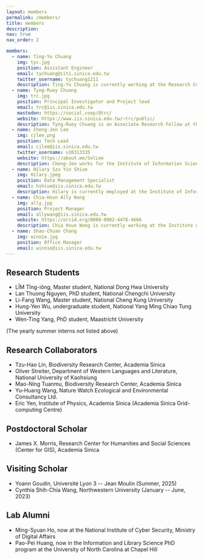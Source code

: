 ```yaml
---
layout: members
permalink: /members/
title: members
description:
nav: true
nav_order: 2

members:
  - name: Ting-Yu Chuang
    img: tyc.jpg
    position: Assistant Engineer
    email: tychuang@citi.sinica.edu.tw
    twitter_username: tychuang1211
    description: Ting-Yu Chuang is currently working at the Research Center for Information Technology Innovation, Academia Sinica, as an assistant engineer. She contributes to the maintenance and development of the depositar (data.depositar.io). She is also an active participant in open source communities, with a focus on the application of open data and free software.
  - name: Tyng-Ruey Chuang
    img: trc.jpg
    position: Principal Investigator and Project lead
    email: trc@iis.sinica.edu.tw
    mastodon: https://social.coop/@trc/
    website: https://www.iis.sinica.edu.tw/~trc/public/
    description: Tyng-Ruey Chuang is an Associate Research Fellow at the Institute of Information Science, Academia Sinica, with joint appointments at both the Research Center for Humanities and Social Sciences (Center for GIS) and the Research Center for Information Technology Innovation.
  - name: Cheng-Jen Lee
    img: cjlee.png
    position: Tech Lead
    email: cjlee@iis.sinica.edu.tw
    twitter_username: u10313335
    website: https://about.me/SolLee
    description: Cheng-Jen works for the Institute of Information Science, Academia Sinica, Taiwan. He leads the technical development of the depositar (data.depositar.io). His recent research interests are data exchange standards, deployment automation and long-term maintenance of information systems. Utilizing the above technologies, he aims to achieve the sustainability of the depositar. He is also a senior Python language user.
  - name: Hilary Szu Yin Shiue
    img: Hilary.jpeg
    position: Data Management Specialist
    email: hshiue@iis.sinica.edu.tw
    description: Hilary is currently employed at the Institute of Information Science, Academia Sinica, where she is involved in promoting Research Data Management (RDM) and assisting with the creation of Data Management Plans. Prior to joining the depositar team, she worked at various GLAM institutions in the United States, focusing on practicing good digital preservation and doing research related to the reuse of historical archival data.
  - name: Chia-Hsun Ally Wang
    img: ally.jpg
    position: Project Manager
    email: allywang@iis.sinica.edu.tw
    website: https://orcid.org/0000-0002-4478-4666
    description: Chia Hsun Wang is currently working at the Institute of Information Science, Academia Sinica. Previously she was with Open Source Software Foundry (OSSF) and Creative Commons Taiwan, two projects hosted at Academia Sinica. With an engineering background and a passion for promoting open and free culture, her focus revolves around the topics of digital preservation and research data management.
  - name: Shao-Chuan Chang
    img: winnie.jpg
    position: Office Manager
    email: winnie@iis.sinica.edu.tw
---
```


## Research Students

- LÎM Tîng-iông, Master student, National Dong Hwa University
- Lan Thuong Nguyen, PhD student, National Chengchi University
- Li-Fang Wang, Master student, National Cheng Kung University
- Hung-Yen Wu, undergraduate student, National Yang Ming Chiao Tung University
- Wen-Ting Yang, PhD student, Maastricht University

(The yearly summer interns not listed above)

## Research Collaborators

- Tzu-Hao Lin, Biodiversity Research Center, Academia Sinica
- Oliver Streiter, Department of Western Languages and Literature, National University of Kaohsiung
- Mao-Ning Tuanmu, Biodiversity Research Center, Academia Sinica
- Yu-Huang Wang, Nature Watch Ecological and Environmental Consultancy Ltd.
- Eric Yen, Institute of Physics, Academia Sinica (Academia Sinica Grid-computing Centre)

## Postdoctoral Scholar 

- James X. Morris, Research Center for Humanities and Social Sciences (Center for GIS), Academia Sinica

## Visiting Scholar

- Yoann Goudin, Université Lyon 3 -- Jean Moulin (Summer, 2025)
- Cynthia Shih-Chia Wang, Northwestern University (January -- June, 2023)

## Lab Alumni

- Ming-Syuan Ho, now at the National Institute of Cyber Security, Ministry of
Digital Affairs
- Pao-Pei Huang, now in the Information and Library Science PhD program at
the University of North Carolina at Chapel Hill
